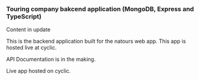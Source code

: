 ### Touring company bakcend application (MongoDB, Express and TypeScript)

Content in update

This is the backend application built for the natours web app. This app is hosted live at cyclic.

API Documentation is in the making.

Live app hosted on cyclic.
